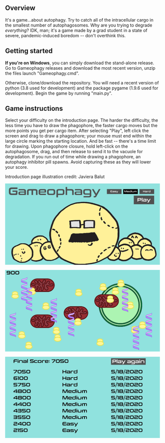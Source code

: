 ## Overview

It's a game...about autophagy. Try to catch all of the intracellular cargo in the smallest number of autophagosomes. Why are you trying to degrade *everything*? IDK, man; it's a game made by a grad student in a state of severe, pandemic-induced boredom -- don't overthink this.

## Getting started

**If you're on Windows**, you can simply download the stand-alone release. Go to Gameophagy releases and download the most recent version, unzip the files launch "Gameophagy.cmd".

Otherwise, clone/download the repository. You will need a recent version of python (3.8 used for development) and the package pygame (1.9.6 used for development). Begin the game by running "main.py".

## Game instructions

Select your difficulty on the introduction page. The harder the difficulty, the less time you have to draw the phagophore, the faster cargo moves but the more points you get per cargo item. After selecting "Play", left click the screen and drag to draw a phagophore; your mouse must end within the large circle marking the starting location. And be fast -- there's a time limit for drawing.  Upon phagophore closure, hold left-click on the autophagosome, drag, and then release to send it to the vacuole for degradation. If you run out of time while drawing a phagophore, an autophagy inhibitor pill spawns. Avoid capturing these as they will lower your score.

Introduction page illustration credit: Javiera Balut

![image-20200518151940441](./images/intro_page.jpg)

![image-20200518152515181](./images/game_loop_page.jpg)

![image-20200518152450191](./images/end_page.jpg)
